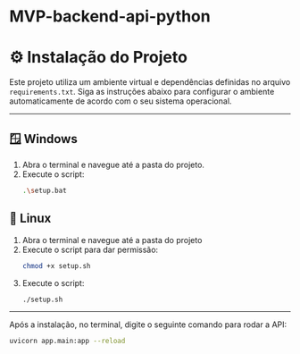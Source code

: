 # MVP-backend-api-python

# ⚙️ Instalação do Projeto

Este projeto utiliza um ambiente virtual e dependências definidas no arquivo `requirements.txt`. Siga as instruções abaixo para configurar o ambiente automaticamente de acordo com o seu sistema operacional.

---

## 🪟 Windows

1. Abra o terminal e navegue até a pasta do projeto.
2. Execute o script:
   ```bash
   .\setup.bat

## 🐧 Linux

1. Abra o terminal e navegue até a pasta do projeto
2. Execute o script para dar permissão:
   ```bash
   chmod +x setup.sh
3. Execute o script:
   ```bash
   ./setup.sh

---

Após a instalação, no terminal, digite o seguinte comando para rodar a API:
   ```bash
   uvicorn app.main:app --reload
